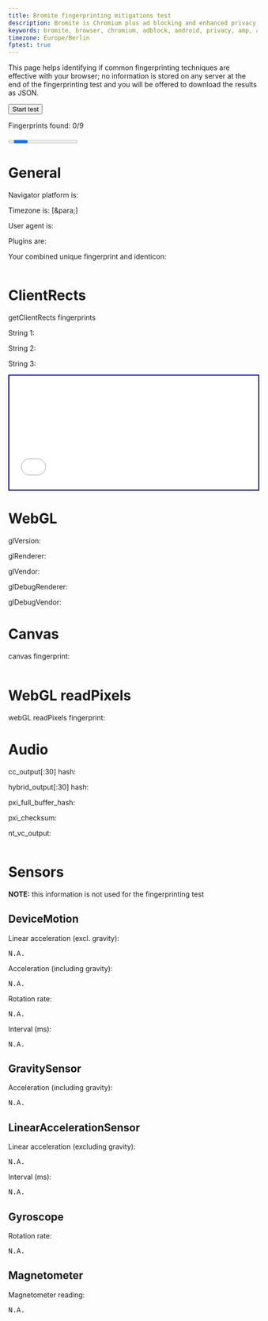 ```yaml
---
title: Bromite fingerprinting mitigations test
description: Bromite is Chromium plus ad blocking and enhanced privacy; take back your browser.
keywords: bromite, browser, chromium, adblock, android, privacy, amp, arm, arm64, 8.1, 8.0, oreo, 4.4, 5.0, 5.1, 6.0, 7.0, 7.1, kitkat, lollipop, marshmallow, nougat, aroma, super, stock, full, mini, micro, nano, pico, tvstock, background video playback, fingerprinting
timezone: Europe/Berlin
fptest: true
---
```

This page helps identifying if common fingerprinting techniques are effective with your browser; no information is stored on any server at the end of the fingerprinting test and you will be offered to download the results as JSON.

<input id="startButton" type="button" onclick="ACTION()" value="Start test" />

<p id="message"></p>
<p>Fingerprints found: <span id="counter" style="text-weight:bold">0</span>/9</p>
<progress id="progress" max="100"></progress>
<a id="downloadButton" href="#" style="visibility: hidden">Download this data as JSON</a>

# General

Navigator platform is: <span class="info" id="navigatorPlatform"></span>

Timezone is: [<span class="info" id="timezone1"></span>&‌para;<span class="info" id="timezone2"></span>]

User agent is: <span class="info" id="userAgent"></span>

Plugins are: <span class="info" id="plugins"></span>

Your combined unique fingerprint and identicon:

<p><span id="cumulativeFp" class="fingerprint"></span></p>
<img id="identicon" />

# ClientRects
<p>getClientRects fingerprints</p>
<p>String 1: <span class="fingerprint" id="clientRectsFp1"></span></p>
<p>String 2: <span class="fingerprint" id="clientRectsFp2"></span></p>
<p>String 3: <span class="fingerprint" id="clientRectsFp3"></span></p>

<iframe style="width: 100%; height: 230px; border: 2px solid navy" id="rects-iframe" sandbox="allow-same-origin" src="/fp/rects_iframe.html" scrolling="no">iFrame Disabled</iframe>

# WebGL
<p>glVersion: <span class="info" id="glVersion"></span></p>
<p>glRenderer: <span class="info" id="glRenderer"></span></p>
<p>glVendor: <span class="info" id="glVendor"></span></p>

<p>glDebugRenderer: <span class="info" id="glDebugRenderer"></span></p>
<p>glDebugVendor: <span class="info" id="glDebugVendor"></span></p>

# Canvas
<p>canvas fingerprint: <span class="fingerprint" id="canvasFpHash"></span></p>
<img alt="generated canvas image" id="canvasImg" src="data:image/gif;base64,R0lGODlhAQABAIAAAAAAAP///yH5BAEAAAAALAAAAAABAAEAAAIBRAA7" />

# WebGL readPixels
<p>webGL readPixels fingerprint: <span class="fingerprint" id="webGLFpHash"></span></p>
<div id="webGLImage"></div>

# Audio
<p>cc_output[:30] hash: <span class="fingerprint" id="cc_output"></span></p>
<p>hybrid_output[:30] hash: <span class="fingerprint" id="hybrid_output"></span></p>
<p>pxi_full_buffer_hash: <span class="fingerprint" id="pxi_full_buffer_hash"></span></p>
<p>pxi_checksum: <span class="fingerprint" id="pxi_checksum"></span></p>
<p>nt_vc_output: <pre id="nt_vc_output"></pre></p>

# Sensors

**NOTE:** this information is not used for the fingerprinting test

## DeviceMotion
<p>Linear acceleration (excl. gravity): <pre class="fixed_pre" id="moDeviceMotionAccel">N.A.</pre></p>
<p>Acceleration (including gravity): <pre class="fixed_pre" id="moDeviceMotionAccelGrav">N.A.</pre></p>
<p>Rotation rate: <pre class="fixed_pre" id="moDeviceMotionRotation">N.A.</pre></p>
<p>Interval (ms): <pre class="fixed_pre" id="moDeviceMotionInterval">N.A.</pre></p>

## GravitySensor
<p>Acceleration (including gravity): <pre class="fixed_pre" id="moAccelGrav">N.A.</pre></p>

## LinearAccelerationSensor
<p>Linear acceleration (excluding gravity): <pre class="fixed_pre" id="moAccel">N.A.</pre></p>
<p>Interval (ms): <pre class="fixed_pre" id="moGenericSensorInterval">N.A.</pre></p>

## Gyroscope

<p>Rotation rate: <pre class="fixed_pre" id="moGenericSensorRotation">N.A.</pre></p>

## Magnetometer
<p>Magnetometer reading: <pre class="fixed_pre" id="moMagneto">N.A.</pre></p>

